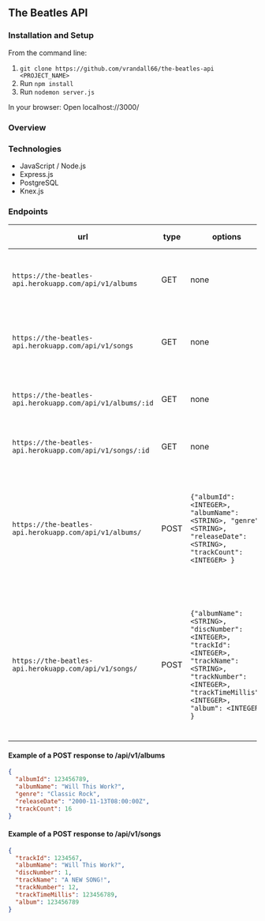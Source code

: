 ## The Beatles API

### Installation and Setup

From the command line:

1. `git clone https://github.com/vrandall66/the-beatles-api <PROJECT_NAME>`
1. Run `npm install`
1. Run `nodemon server.js`

In your browser:
Open localhost://3000/

### Overview

### Technologies

- JavaScript / Node.js
- Express.js
- PostgreSQL
- Knex.js

### Endpoints

| url                                                       | type | options                                                                                                                                                                      | expected response                                                                                                  |
| --------------------------------------------------------- | ---- | ---------------------------------------------------------------------------------------------------------------------------------------------------------------------------- | ------------------------------------------------------------------------------------------------------------------ |
| `https://the-beatles-api.herokuapp.com/api/v1/albums`     | GET  | none                                                                                                                                                                         | ARRAY of all Beatles albums currently in the database                                                              |
| `https://the-beatles-api.herokuapp.com/api/v1/songs`      | GET  | none                                                                                                                                                                         | ARRAY of all Beatles songs currently in the database                                                               |
| `https://the-beatles-api.herokuapp.com/api/v1/albums/:id` | GET  | none                                                                                                                                                                         | OBJECT of album requested by albumId                                                                               |
| `https://the-beatles-api.herokuapp.com/api/v1/songs/:id`  | GET  | none                                                                                                                                                                         | OBJECT of song requested by trackId                                                                                |
| `https://the-beatles-api.herokuapp.com/api/v1/albums/`    | POST | `{"albumId": <INTEGER>, "albumName": <STRING>, "genre": <STRING>, "releaseDate": <STRING>, "trackCount": <INTEGER> }`                                                        | Add a new album to the database, an example of a successful response can be found below                            |
| `https://the-beatles-api.herokuapp.com/api/v1/songs/`     | POST | `{"albumName": <STRING>, "discNumber": <INTEGER>, "trackId": <INTEGER>, "trackName": <STRING>, "trackNumber": <INTEGER>, "trackTimeMillis": <INTEGER>, "album": <INTEGER> }` | Add a new song to a pre-existing album within the database, an example of a successful response can be found below |

#### Example of a POST response to /api/v1/albums

```json
{
  "albumId": 123456789,
  "albumName": "Will This Work?",
  "genre": "Classic Rock",
  "releaseDate": "2000-11-13T08:00:00Z",
  "trackCount": 16
}
```

#### Example of a POST response to /api/v1/songs

```json
{
  "trackId": 1234567,
  "albumName": "Will This Work?",
  "discNumber": 1,
  "trackName": "A NEW SONG!",
  "trackNumber": 12,
  "trackTimeMillis": 123456789,
  "album": 123456789
}
```
